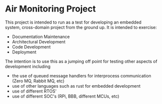 # Air Monitoring Project

This project is intended to run as a test for developing an embedded system, cross-domain project from the ground up.  It is intended to exercise:

* Documentation Maintenance
* Architectural Development
* Code Development
* Deployment

The intention is to use this as a jumping off point for testing other aspects of development including
* the use of queued message handlers for interprocess communication (Zero MQ, Rabbit MQ, etc)
* use of other languages such as rust for embedded development
* use of different RTOS'
* use of different SOC's (RPi, BBB, different MCUs, etc)
